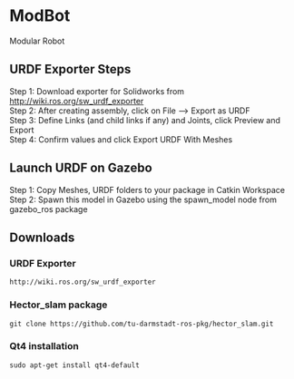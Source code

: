 # ModBot
Modular Robot


## URDF Exporter Steps
Step 1: Download exporter for Solidworks from http://wiki.ros.org/sw_urdf_exporter \
Step 2: After creating assembly, click on File --> Export as URDF \
Step 3: Define Links (and child links if any) and Joints, click Preview and Export \
Step 4: Confirm values and click Export URDF With Meshes

## Launch URDF on Gazebo
Step 1: Copy Meshes, URDF folders to your package in Catkin Workspace \
Step 2: Spawn this model in Gazebo using the spawn_model node from gazebo_ros package

## Downloads
### URDF Exporter
```
http://wiki.ros.org/sw_urdf_exporter
```
### Hector_slam package
```
git clone https://github.com/tu-darmstadt-ros-pkg/hector_slam.git
``` 
### Qt4 installation
```
sudo apt-get install qt4-default
```
